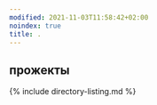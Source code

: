 ```yaml
---
modified: 2021-11-03T11:58:42+02:00
noindex: true
title: .
---
```


## прожекты

{% include directory-listing.md %}
